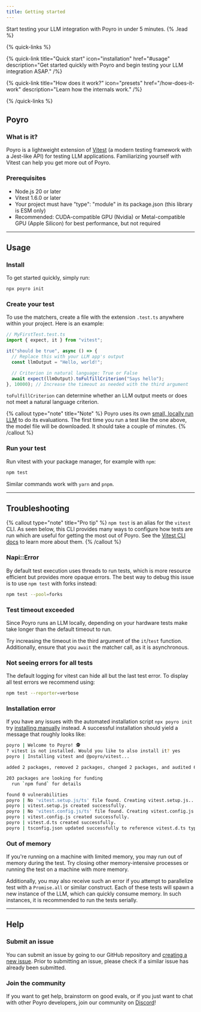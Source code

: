 ```yaml
---
title: Getting started
---
```


Start testing your LLM integration with Poyro in under 5 minutes. {% .lead %}

{% quick-links %}

{% quick-link title="Quick start" icon="installation" href="#usage" description="Get started quickly with Poyro and begin testing your LLM integration ASAP." /%}

{% quick-link title="How does it work?" icon="presets" href="/how-does-it-work" description="Learn how the internals work." /%}

<!-- {% quick-link title="API reference" icon="plugins" href="/" description="Use advanced utilities to test your app the right way." /%} -->

{% /quick-links %}


## Poyro

### What is it?

Poyro is a lightweight extension of [Vitest](https://vitest.dev/) (a modern testing framework with a Jest-like API) for testing LLM applications. Familiarizing yourself with Vitest can help you get more out of Poyro.

### Prerequisites

- Node.js 20 or later
- Vitest 1.6.0 or later 
- Your project must have "type": "module" in its package.json (this library is ESM only)
- Recommended: CUDA-compatible GPU (Nvidia) or Metal-compatible GPU (Apple Silicon) for best performance, but not required

---

## Usage


### Install

To get started quickly, simply run:

```bash
npx poyro init
```


### Create your test

To use the matchers, create a file with the extension `.test.ts` anywhere within your project. Here is an example:

```javascript
// MyFirstTest.test.ts
import { expect, it } from "vitest";

it("should be true", async () => {
  // Replace this with your LLM app's output
  const llmOutput = "Hello, world!";

  // Criterion in natural language: True or False
  await expect(llmOutput).toFulfillCriterion("Says hello");
}, 10000); // Increase the timeout as needed with the third argument
```

`toFulfillCriterion` can determine whether an LLM output meets or does not meet a natural language criterion.

{% callout type="note" title="Note" %}
Poyro uses its own [small, locally run LLM](/how-does-it-work#how-is-it-free) to do its evaluations. The first time you run a test like the one above, the model file will be downloaded. It should take a couple of minutes.
{% /callout %}

### Run your test

Run vitest with your package manager, for example with `npm`:

```bash
npm test
```

Similar commands work with `yarn` and `pnpm`.

---

## Troubleshooting

{% callout type="note" title="Pro tip" %}
`npm test` is an alias for the `vitest` CLI. As seen below, this CLI provides many ways to configure how tests are run which are useful for getting the most out of Poyro. See the [Vitest CLI docs](https://vitest.dev/guide/cli.html) to learn more about them.
{% /callout %}


### Napi::Error

By default test execution uses threads to run tests, which is more resource efficient but provides more opaque errors. The best way to debug this issue is to use `npm test` with forks instead:

```bash
npm test --pool=forks
```

### Test timeout exceeded

Since Poyro runs an LLM locally, depending on your hardware tests make take longer than the default timeout to run.

Try increasing the timeout in the third argument of the `it`/`test` function. Additionally, ensure that you `await` the matcher call, as it is asynchronous.


### Not seeing errors for all tests

The default logging for vitest can hide all but the last test error. To display all test errors we recommend using:

```bash
npm test --reporter=verbose
```

### Installation error

If you have any issues with the automated installation script `npx poyro init` try [installing manually](/manual-installation) instead. A successful installation should yield a message that roughly looks like:

```bash
poyro | Welcome to Poyro! 🕵️
? vitest is not installed. Would you like to also install it? yes
poyro | Installing vitest and @poyro/vitest...

added 2 packages, removed 2 packages, changed 2 packages, and audited 611 packages in 9s

203 packages are looking for funding
  run `npm fund` for details

found 0 vulnerabilities
poyro | No 'vitest.setup.js/ts' file found. Creating vitest.setup.js...
poyro | vitest.setup.js created successfully.
poyro | No 'vitest.config.js/ts' file found. Creating vitest.config.js...
poyro | vitest.config.js created successfully.
poyro | vitest.d.ts created successfully.
poyro | tsconfig.json updated successfully to reference vitest.d.ts types.
```


### Out of memory

If you're running on a machine with limited memory, you may run out of memory during the test. Try closing other memory-intensive processes or running the test on a machine with more memory.

Additionally, you may also receive such an error if you attempt to parallelize test with a `Promise.all` or similar construct. Each of these tests will spawn a new instance of the LLM, which can quickly consume memory. In such instances, it is recommended to run the tests serially.

---

## Help

### Submit an issue

You can submit an issue by going to our GitHub repository and [creating a new issue](https://github.com/poyro/poyro/issues/new). Prior to submitting an issue, please check if a similar issue has already been submitted.

### Join the community

If you want to get help, brainstorm on good evals, or if you just want to chat with other Poyro developers, join our community on [Discord](https://discord.gg/gmCjjJ5jSf)!
